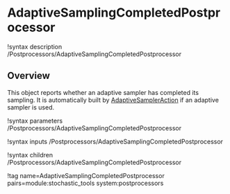 # AdaptiveSamplingCompletedPostprocessor

!syntax description /Postprocessors/AdaptiveSamplingCompletedPostprocessor

## Overview

This object reports whether an adaptive sampler has completed its sampling.
It is automatically built by [AdaptiveSamplerAction](AdaptiveSamplerAction.md) if an adaptive sampler is used.

!syntax parameters /Postprocessors/AdaptiveSamplingCompletedPostprocessor

!syntax inputs /Postprocessors/AdaptiveSamplingCompletedPostprocessor

!syntax children /Postprocessors/AdaptiveSamplingCompletedPostprocessor

!tag name=AdaptiveSamplingCompletedPostprocessor pairs=module:stochastic_tools system:postprocessors
